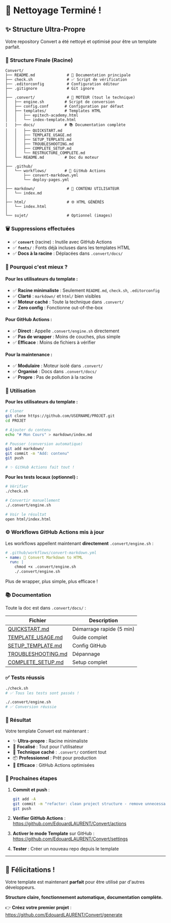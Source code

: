 # 🧹 Nettoyage Terminé !

## ✨ Structure Ultra-Propre

Votre repository Convert a été nettoyé et optimisé pour être un template parfait.

### 📁 Structure Finale (Racine)

```
Convert/
├── README.md              # 📖 Documentation principale
├── check.sh               # ✅ Script de vérification
├── .editorconfig          # Configuration éditeur
├── .gitignore             # Git ignore
│
├── .convert/              # 🔧 MOTEUR (tout le technique)
│   ├── engine.sh         # Script de conversion
│   ├── config.conf       # Configuration par défaut
│   ├── templates/        # Templates HTML
│   │   ├── epitech-academy.html
│   │   └── index-template.html
│   ├── docs/             # 📚 Documentation complète
│   │   ├── QUICKSTART.md
│   │   ├── TEMPLATE_USAGE.md
│   │   ├── SETUP_TEMPLATE.md
│   │   ├── TROUBLESHOOTING.md
│   │   ├── COMPLETE_SETUP.md
│   │   └── RESTRUCTURE_COMPLETE.md
│   └── README.md         # Doc du moteur
│
├── .github/
│   └── workflows/        # 🤖 GitHub Actions
│       ├── convert-markdown.yml
│       └── deploy-pages.yml
│
├── markdown/              # 📝 CONTENU UTILISATEUR
│   └── index.md
│
├── html/                  # 🌐 HTML GÉNÉRÉS
│   └── index.html
│
└── sujet/                 # Optionnel (images)
```

### 🗑️ Suppressions effectuées

- ✅ **`convert`** (racine) : Inutile avec GitHub Actions
- ✅ **`fonts/`** : Fonts déjà incluses dans les templates HTML
- ✅ **Docs à la racine** : Déplacées dans `.convert/docs/`

### 🎯 Pourquoi c'est mieux ?

#### Pour les utilisateurs du template :
- ✅ **Racine minimaliste** : Seulement `README.md`, `check.sh`, `.editorconfig`
- ✅ **Clarté** : `markdown/` et `html/` bien visibles
- ✅ **Moteur caché** : Toute la technique dans `.convert/`
- ✅ **Zero config** : Fonctionne out-of-the-box

#### Pour GitHub Actions :
- ✅ **Direct** : Appelle `.convert/engine.sh` directement
- ✅ **Pas de wrapper** : Moins de couches, plus simple
- ✅ **Efficace** : Moins de fichiers à vérifier

#### Pour la maintenance :
- ✅ **Modulaire** : Moteur isolé dans `.convert/`
- ✅ **Organisé** : Docs dans `.convert/docs/`
- ✅ **Propre** : Pas de pollution à la racine

### 📝 Utilisation

**Pour les utilisateurs du template :**

```bash
# Cloner
git clone https://github.com/USERNAME/PROJET.git
cd PROJET

# Ajouter du contenu
echo "# Mon Cours" > markdown/index.md

# Pousser (conversion automatique)
git add markdown/
git commit -m "Add: contenu"
git push

# ✨ GitHub Actions fait tout !
```

**Pour les tests locaux (optionnel) :**

```bash
# Vérifier
./check.sh

# Convertir manuellement
./.convert/engine.sh

# Voir le résultat
open html/index.html
```

### ⚙️ Workflows GitHub Actions mis à jour

Les workflows appellent maintenant **directement** `.convert/engine.sh` :

```yaml
# .github/workflows/convert-markdown.yml
- name: 🔄 Convert Markdown to HTML
  run: |
    chmod +x .convert/engine.sh
    ./.convert/engine.sh
```

Plus de wrapper, plus simple, plus efficace !

### 📚 Documentation

Toute la doc est dans `.convert/docs/` :

| Fichier | Description |
|---------|-------------|
| [QUICKSTART.md](.convert/docs/QUICKSTART.md) | Démarrage rapide (5 min) |
| [TEMPLATE_USAGE.md](.convert/docs/TEMPLATE_USAGE.md) | Guide complet |
| [SETUP_TEMPLATE.md](.convert/docs/SETUP_TEMPLATE.md) | Config GitHub |
| [TROUBLESHOOTING.md](.convert/docs/TROUBLESHOOTING.md) | Dépannage |
| [COMPLETE_SETUP.md](.convert/docs/COMPLETE_SETUP.md) | Setup complet |

### ✅ Tests réussis

```bash
./check.sh
# ✅ Tous les tests sont passés !

./.convert/engine.sh
# ✅ Conversion réussie
```

### 🎊 Résultat

Votre template Convert est maintenant :

- ✨ **Ultra-propre** : Racine minimaliste
- 🎯 **Focalisé** : Tout pour l'utilisateur
- 🔧 **Technique caché** : `.convert/` contient tout
- 📦 **Professionnel** : Prêt pour production
- 🚀 **Efficace** : GitHub Actions optimisées

### 🚀 Prochaines étapes

1. **Commit et push** :
   ```bash
   git add -A
   git commit -m "refactor: clean project structure - remove unnecessary files"
   git push
   ```

2. **Vérifier GitHub Actions** :
   https://github.com/EdouardLAURENT/Convert/actions

3. **Activer le mode Template** sur GitHub :
   https://github.com/EdouardLAURENT/Convert/settings

4. **Tester** : Créer un nouveau repo depuis le template

---

## 🎉 Félicitations !

Votre template est maintenant **parfait** pour être utilisé par d'autres développeurs.

**Structure claire, fonctionnement automatique, documentation complète.**

👉 **Créez votre premier projet** : https://github.com/EdouardLAURENT/Convert/generate
